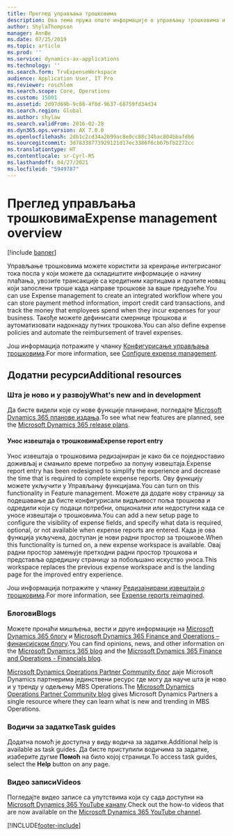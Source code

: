 ```yaml
---
title: Преглед управљања трошковима
description: Ова тема пружа опште информације о управљању трошковима и везе до додатних ресурса. Управљање трошковима можете користити за креирање интегрисаног тока посла у који можете да складиштите информације о начину плаћања, увозите трансакције са кредитним картицама и пратите новац који запослени троше када направе трошкове за ваше предузеће.
author: ShylaThompson
manager: AnnBe
ms.date: 07/25/2019
ms.topic: article
ms.prod: ''
ms.service: dynamics-ax-applications
ms.technology: ''
ms.search.form: TrvExpenseWorkspace
audience: Application User, IT Pro
ms.reviewer: roschlom
ms.search.scope: Core, Operations
ms.custom: 15001
ms.assetid: 2d97d69b-9c08-4f0d-9637-68759fd34d34
ms.search.region: Global
ms.author: shylaw
ms.search.validFrom: 2016-02-28
ms.dyn365.ops.version: AX 7.0.0
ms.openlocfilehash: 2db1c2cd34a2b99ac8e0cc88c34bac804bbafdb6
ms.sourcegitcommit: 3d78338773929121d17ec3386f6cb67bfb2272cc
ms.translationtype: HT
ms.contentlocale: sr-Cyrl-RS
ms.lasthandoff: 04/27/2021
ms.locfileid: "5949787"
---
```

# <a name="expense-management-overview"></a><span data-ttu-id="e6e16-104">Преглед управљања трошковима</span><span class="sxs-lookup"><span data-stu-id="e6e16-104">Expense management overview</span></span>

[!include [banner](../includes/banner.md)]

<span data-ttu-id="e6e16-105">Управљање трошковима можете користити за креирање интегрисаног тока посла у који можете да складиштите информације о начину плаћања, увозите трансакције са кредитним картицама и пратите новац који запослени троше када направе трошкове за ваше предузеће.</span><span class="sxs-lookup"><span data-stu-id="e6e16-105">You can use Expense management to create an integrated workflow where you can store payment method information, import credit card transactions, and track the money that employees spend when they incur expenses for your business.</span></span> <span data-ttu-id="e6e16-106">Такође можете дефинисати смернице трошкова и аутоматизовати надокнаду путних трошкова.</span><span class="sxs-lookup"><span data-stu-id="e6e16-106">You can also define expense policies and automate the reimbursement of travel expenses.</span></span>

<span data-ttu-id="e6e16-107">Још информација потражите у чланку [Конфигурисање управљања трошковима](plan-expense-management.md).</span><span class="sxs-lookup"><span data-stu-id="e6e16-107">For more information, see [Configure expense management](plan-expense-management.md).</span></span>

## <a name="additional-resources"></a><span data-ttu-id="e6e16-108">Додатни ресурси</span><span class="sxs-lookup"><span data-stu-id="e6e16-108">Additional resources</span></span>

### <a name="whats-new-and-in-development"></a><span data-ttu-id="e6e16-109">Шта је ново и у развоју</span><span class="sxs-lookup"><span data-stu-id="e6e16-109">What's new and in development</span></span>

<span data-ttu-id="e6e16-110">Да бисте видели које су нове функције планиране, погледајте [Microsoft Dynamics 365 планове издања](/dynamics365/release-plans/).</span><span class="sxs-lookup"><span data-stu-id="e6e16-110">To see what new features are planned, see the [Microsoft Dynamics 365 release plans](/dynamics365/release-plans/).</span></span>

#### <a name="expense-report-entry"></a><span data-ttu-id="e6e16-111">Унос извештаја о трошковима</span><span class="sxs-lookup"><span data-stu-id="e6e16-111">Expense report entry</span></span>

<span data-ttu-id="e6e16-112">Унос извештаја о трошковима редизајниран је како би се поједноставио доживљај и смањило време потребно за попуну извештаја.</span><span class="sxs-lookup"><span data-stu-id="e6e16-112">Expense report entry has been redesigned to simplify the experience and decrease the time that is required to complete expense reports.</span></span> <span data-ttu-id="e6e16-113">Ову функцију можете укључити у Управљању функцијама.</span><span class="sxs-lookup"><span data-stu-id="e6e16-113">You can turn on this functionality in Feature management.</span></span> <span data-ttu-id="e6e16-114">Можете да додате нову страницу за подешавање да бисте конфигурисали видљивост поља трошкова и одредили који су подаци потребни, опционални или недоступни када се уносе извештаји о трошковима.</span><span class="sxs-lookup"><span data-stu-id="e6e16-114">You can add a new setup page to configure the visibility of expense fields, and specify what data is required, optional, or not available when expense reports are entered.</span></span> <span data-ttu-id="e6e16-115">Када је ова функција укључена, доступан је нови радни простор за трошкове.</span><span class="sxs-lookup"><span data-stu-id="e6e16-115">When this functionality is turned on, a new expense workspace is available.</span></span> <span data-ttu-id="e6e16-116">Овај радни простор замењује претходни радни простор трошкова и представља одредишну страницу за побољшано искуство уноса.</span><span class="sxs-lookup"><span data-stu-id="e6e16-116">This workspace replaces the previous expense workspace and is the landing page for the improved entry experience.</span></span>

<span data-ttu-id="e6e16-117">Још информација потражите у чланку [Редизајнирани извештаји о трошковима](ExpenseWorkspaceNew.md).</span><span class="sxs-lookup"><span data-stu-id="e6e16-117">For more information, see [Expense reports reimagined](ExpenseWorkspaceNew.md).</span></span>

### <a name="blogs"></a><span data-ttu-id="e6e16-118">Блогови</span><span class="sxs-lookup"><span data-stu-id="e6e16-118">Blogs</span></span>

<span data-ttu-id="e6e16-119">Можете пронаћи мишљења, вести и друге информације на [Microsoft Dynamics 365 блогу](https://community.dynamics.com/b/msftdynamicsblog?c=Enterprise) и [Microsoft Dynamics 365 Finance and Operations – финансијском блогу](https://community.dynamics.com/365/financeandoperations/b/financials).</span><span class="sxs-lookup"><span data-stu-id="e6e16-119">You can find opinions, news, and other information on the [Microsoft Dynamics 365 blog](https://community.dynamics.com/b/msftdynamicsblog?c=Enterprise) and the [Microsoft Dynamics 365 Finance and Operations - Financials blog](https://community.dynamics.com/365/financeandoperations/b/financials).</span></span>

<span data-ttu-id="e6e16-120">[Microsoft Dynamics Operations Partner Community блог](https://community.dynamics.com/partner/b/operationspartnercommunityblog) даје Microsoft Dynamics партнерима јединствени ресурс где могу да науче шта је ново и у тренду у одељењу MBS Operations.</span><span class="sxs-lookup"><span data-stu-id="e6e16-120">The [Microsoft Dynamics Operations Partner Community blog](https://community.dynamics.com/partner/b/operationspartnercommunityblog) gives Microsoft Dynamics Partners a single resource where they can learn what is new and trending in MBS Operations.</span></span>

### <a name="task-guides"></a><span data-ttu-id="e6e16-121">Водичи за задатке</span><span class="sxs-lookup"><span data-stu-id="e6e16-121">Task guides</span></span>

<span data-ttu-id="e6e16-122">Додатна помоћ је доступна у виду водича за задатке.</span><span class="sxs-lookup"><span data-stu-id="e6e16-122">Additional help is available as task guides.</span></span> <span data-ttu-id="e6e16-123">Да бисте приступили водичима за задатке, изаберите дугме **Помоћ** на било којој страници.</span><span class="sxs-lookup"><span data-stu-id="e6e16-123">To access task guides, select the **Help** button on any page.</span></span>

### <a name="videos"></a><span data-ttu-id="e6e16-124">Видео записи</span><span class="sxs-lookup"><span data-stu-id="e6e16-124">Videos</span></span>

<span data-ttu-id="e6e16-125">Погледајте видео записе са упутствима који су сада доступни на [Microsoft Dynamics 365 YouTube каналу](https://www.youtube.com/channel/UCJGCg4rB3QSs8y_1FquelBQ).</span><span class="sxs-lookup"><span data-stu-id="e6e16-125">Check out the how-to videos that are now available on the [Microsoft Dynamics 365 YouTube channel](https://www.youtube.com/channel/UCJGCg4rB3QSs8y_1FquelBQ).</span></span>


[!INCLUDE[footer-include](../includes/footer-banner.md)]